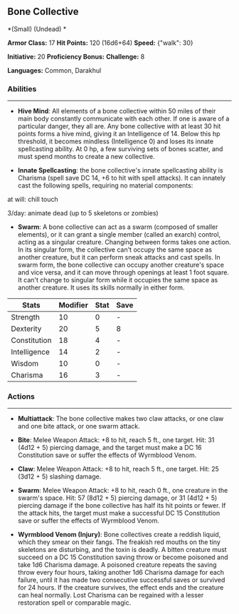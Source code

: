 ## Bone Collective
*(Small) (Undead) *

**Armor Class:** 17
**Hit Points:** 120 (16d6+64)
**Speed:** {"walk": 30}

**Initiative:** 20
**Proficiency Bonus:**
**Challenge:** 8

**Languages:** Common, Darakhul

### Abilities
 --- 
- **Hive Mind**: All elements of a bone collective within 50 miles of their main body constantly communicate with each other. If one is aware of a particular danger, they all are. Any bone collective with at least 30 hit points forms a hive mind, giving it an Intelligence of 14. Below this hp threshold, it becomes mindless (Intelligence 0) and loses its innate spellcasting ability. At 0 hp, a few surviving sets of bones scatter, and must spend months to create a new collective.

- **Innate Spellcasting**: the bone collective's innate spellcasting ability is Charisma (spell save DC 14, +6 to hit with spell attacks). It can innately cast the following spells, requiring no material components:

at will: chill touch

3/day: animate dead (up to 5 skeletons or zombies)

- **Swarm**: A bone collective can act as a swarm (composed of smaller elements), or it can grant a single member (called an exarch) control, acting as a singular creature. Changing between forms takes one action. In its singular form, the collective can't occupy the same space as another creature, but it can perform sneak attacks and cast spells. In swarm form, the bone collective can occupy another creature's space and vice versa, and it can move through openings at least 1 foot square. It can't change to singular form while it occupies the same space as another creature. It uses its skills normally in either form.



| Stats | Modifier | Stat | Save
| ---- | ---- | ---- | ---- |
| Strength | 10 | 0 | - |
| Dexterity | 20 | 5 | 8 |
| Constitution | 18 | 4 | - |
| Intelligence | 14 | 2 | - |
| Wisdom | 10 | 0 | - |
| Charisma | 16 | 3 | - |

### Actions
 --- 
- **Multiattack**: The bone collective makes two claw attacks, or one claw and one bite attack, or one swarm attack.

- **Bite**: Melee Weapon Attack: +8 to hit, reach 5 ft., one target. Hit: 31 (4d12 + 5) piercing damage, and the target must make a DC 16 Constitution save or suffer the effects of Wyrmblood Venom.

- **Claw**: Melee Weapon Attack: +8 to hit, reach 5 ft., one target. Hit: 25 (3d12 + 5) slashing damage.

- **Swarm**: Melee Weapon Attack: +8 to hit, reach 0 ft., one creature in the swarm's space. Hit: 57 (8d12 + 5) piercing damage, or 31 (4d12 + 5) piercing damage if the bone collective has half its hit points or fewer. If the attack hits, the target must make a successful DC 15 Constitution save or suffer the effects of Wyrmblood Venom.

- **Wyrmblood Venom (Injury)**: Bone collectives create a reddish liquid, which they smear on their fangs. The freakish red mouths on the tiny skeletons are disturbing, and the toxin is deadly. A bitten creature must succeed on a DC 15 Constitution saving throw or become poisoned and take 1d6 Charisma damage. A poisoned creature repeats the saving throw every four hours, taking another 1d6 Charisma damage for each failure, until it has made two consecutive successful saves or survived for 24 hours. If the creature survives, the effect ends and the creature can heal normally. Lost Charisma can be regained with a lesser restoration spell or comparable magic.


